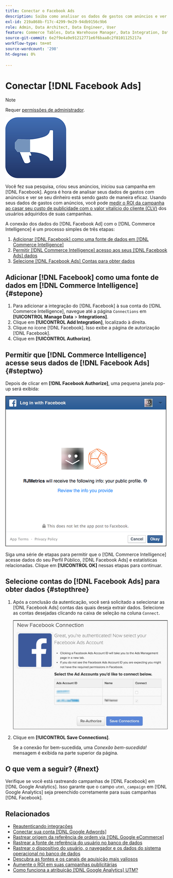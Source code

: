 ```yaml
---
title: Conectar o Facebook Ads
description: Saiba como analisar os dados de gastos com anúncios e ver se o dinheiro está sendo gasto de maneira eficaz.
exl-id: 219a868b-f17c-4299-9e29-94db9156c9b6
role: Admin, Data Architect, Data Engineer, User
feature: Commerce Tables, Data Warehouse Manager, Data Integration, Data Import/Export
source-git-commit: 6e2f9e4a9e91212771e6f6baa8c2f8101125217a
workflow-type: tm+mt
source-wordcount: '298'
ht-degree: 0%

---
```


# Conectar [!DNL Facebook Ads]

>[!NOTE]
>
>Requer [permissões de administrador](../../../administrator/user-management/user-management.md).

![](../../../assets/facebook-ads-logo.png)

Você fez sua pesquisa, criou seus anúncios, iniciou sua campanha em [!DNL Facebook]. Agora é hora de analisar seus dados de gastos com anúncios e ver se seu dinheiro está sendo gasto de maneira eficaz. Usando seus dados de gastos com anúncios, você pode [medir o ROI da campanha ao casar seu custo de publicidade com o valor vitalício do cliente (CLV)](../../../data-analyst/analysis/roi-ad-camp.md) dos usuários adquiridos de suas campanhas.

A conexão dos dados do [!DNL Facebook Ad] com o [!DNL Commerce Intelligence] é um processo simples de três etapas:

1. [Adicionar [!DNL Facebook] como uma fonte de dados em [!DNL Commerce Intelligence]](#stepone)
1. [Permitir [!DNL Commerce Intelligence] acesso aos seus [!DNL Facebook Ads] dados](#steptwo)
1. [Selecione [!DNL Facebook Ads] Contas para obter dados](#stepthree)

## Adicionar [!DNL Facebook] como uma fonte de dados em [!DNL Commerce Intelligence] {#stepone}

1. Para adicionar a integração do [!DNL Facebook] à sua conta do [!DNL Commerce Intelligence], navegue até a página `Connections` em **[!UICONTROL Manage Data** > **Integrations]**.
1. Clique em **[!UICONTROL Add Integration]**, localizado à direita.
1. Clique no ícone [!DNL Facebook]. Isso exibe a página de autorização [!DNL Facebook].
1. Clique em **[!UICONTROL Authorize]**.

## Permitir que [!DNL Commerce Intelligence] acesse seus dados de [!DNL Facebook Ads] {#steptwo}

Depois de clicar em **[!DNL Facebook Authorize]**, uma pequena janela pop-up será exibida:

![](../../../assets/Facebook_Access_Popup.png)

Siga uma série de etapas para permitir que o [!DNL Commerce Intelligence] acesse dados do seu Perfil Público, [!DNL Facebook Ads] e estatísticas relacionadas. Clique em **[!UICONTROL OK]** nessas etapas para continuar.

## Selecione contas do [!DNL Facebook Ads] para obter dados {#stepthree}

1. Após a conclusão da autenticação, você será solicitado a selecionar as [!DNL Facebook Ads] contas das quais deseja extrair dados. Selecione as contas desejadas clicando na caixa de seleção na coluna `Connect`.

   ![](../../../assets/Facebook_Ad_Accounts.png)

1. Clique em **[!UICONTROL Save Connections]**.

   Se a conexão for bem-sucedida, uma *Conexão bem-sucedida!* mensagem é exibida na parte superior da página.

## O que vem a seguir? {#next}

Verifique se você está rastreando campanhas de [!DNL Facebook] em [!DNL Google Analytics]. Isso garante que o campo `utm\_campaign` em [!DNL Google Analytics] seja preenchido corretamente para suas campanhas [!DNL Facebook].

## Relacionados

* [Reautenticando integrações](https://experienceleague.adobe.com/docs/commerce-knowledge-base/kb/how-to/mbi-reauthenticating-integrations.html?lang=pt-BR)
* [Conectar sua conta  [!DNL Google Adwords] ](../integrations/google-ecommerce.md)
* [Rastrear origem da referência de ordem via [!DNL Google eCommerce]](../integrations/google-ecommerce.md)
* [Rastrear a fonte de referência do usuário no banco de dados](../../analysis/google-track-user-acq.md)
* [Rastrear o dispositivo do usuário, o navegador e os dados do sistema operacional no banco de dados](../../analysis/track-usr-dev-browser.md)
* [Descubra as fontes e os canais de aquisição mais valiosos](../../analysis/most-value-source-channel.md)
* [Aumente o ROI em suas campanhas publicitárias](../../analysis/roi-ad-camp.md)
* [Como funciona a atribuição  [!DNL Google Analytics] UTM?](../../analysis/utm-attributes.md)
